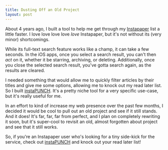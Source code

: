 ```yaml
---
title: Dusting Off an Old Project
layout: post
---
```


About 4 years ago, I built a tool to help me get through my [Instapaper](http://instapaper.com) list a little faster. I love love love love _love_ Instapaper, but it's not without its (very minor) shortcomings.

While its full-text search feature works like a champ, it can take a few seconds. In the iOS apps, once you select a search result, you can't then _act_ on it, whether it be starring, archiving, or deleting. Additionally, once you close the selected search result, you've gotta search again, as the results are cleared.

I needed something that would allow me to quickly filter articles by their titles and give me some options, allowing me to knock out my read later list. So I built [instaPUNCH](https://instapunch.me). It's a pretty niche tool for a very specific use-case, but it's really useful for me.

In an effort to kind of increase my web presence over the past few months, I decided it would be cool to pull out an old project and see if it still stands. And it does! It's far, far, far from perfect, and I plan on completely rewriting it soon, but it's super-cool to revisit an old, almost forgotten about project and see that it still works.

So, if you're an Instapaper user who's looking for a tiny side-kick for the service, check out [instaPUNCH](https://instapunch.me) and knock out your read later list!